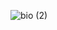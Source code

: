 
 ![bio (2)](https://user-images.githubusercontent.com/54215722/63326101-227a9a80-c349-11e9-8c1a-7e4c58e5f652.PNG)

